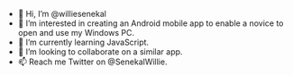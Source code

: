 - 👋 Hi, I’m @williesenekal
- 👀 I’m interested in creating an Android mobile app to enable a novice to open and use my Windows PC.
- 🌱 I’m currently learning JavaScript.
- 💞️ I’m looking to collaborate on a similar app.
- 📫 Reach me Twitter on @SenekalWillie.

<!---
williesenekal/williesenekal is a ✨ special ✨ repository because its `README.md` (this file) appears on your GitHub profile.
You can click the Preview link to take a look at your changes.
--->
